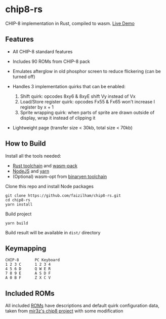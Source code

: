 chip8-rs
========
CHIP-8 implementation in Rust, compiled to wasm. [Live Demo](https://faizilham.github.io/lab/chip8/)

Features
--------
- All CHIP-8 standard features
- Includes 90 ROMs from CHIP-8 pack
- Emulates afterglow in old phosphor screen to reduce flickering (can be turned off)
- Handles 3 implementation quirks that can be enabled:

    1. Shift quirk: opcodes 8xy6 & 8xyE shift Vy instead of Vx
    2. Load/Store register quirk: opcodes Fx55 & Fx65 won't increase I register by x + 1
    3. Sprite wrapping quirk: when parts of sprite are drawn outside of display, wrap it instead of clipping it

- Lightweight page (transfer size < 30kb, total size < 70kb)

How to Build
------------
Install all the tools needed:
- [Rust toolchain](https://rustup.rs) and [wasm-pack](https://github.com/rustwasm/wasm-pack)
- [NodeJS](https://nodejs.org/en/download/) and [yarn](https://yarnpkg.com/lang/en/)
- (Optional) wasm-opt from [binaryen toolchain](https://github.com/WebAssembly/binaryen)


Clone this repo and install Node packages
```
git clone https://github.com/faizilham/chip8-rs.git
cd chip8-rs
yarn install
```

Build project
```
yarn build
```

Build result will be available in `dist/` directory

Keymapping
----------
```
CHIP-8       PC Keyboard
1 2 3 C      1 2 3 4
4 5 6 D      Q W E R
7 8 9 E      A S D F
A 0 B F      Z X C V
```
Included ROMs
------------
All included [ROMs](roms/) have descriptions and default quirk configuration data, taken from
[mir3z's chip8 project](https://github.com/mir3z/chip8-emu) with some modification
